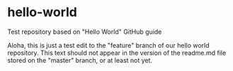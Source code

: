 # hello-world
Test repository based on "Hello World"  GitHub guide

Aloha, this is just a test edit to the "feature" branch of our hello world repository. This text should not appear in the version of the readme.md file stored on the "master" branch, or at least not yet.
